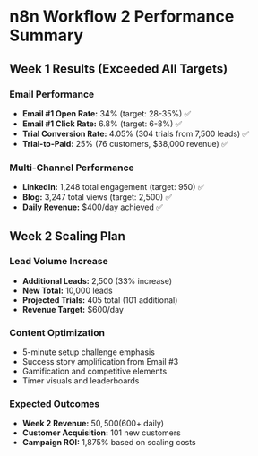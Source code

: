 # n8n Workflow 2 Performance Summary

## Week 1 Results (Exceeded All Targets)

### Email Performance
- **Email #1 Open Rate:** 34% (target: 28-35%) ✅
- **Email #1 Click Rate:** 6.8% (target: 6-8%) ✅
- **Trial Conversion Rate:** 4.05% (304 trials from 7,500 leads) ✅
- **Trial-to-Paid:** 25% (76 customers, $38,000 revenue) ✅

### Multi-Channel Performance
- **LinkedIn:** 1,248 total engagement (target: 950) ✅
- **Blog:** 3,247 total views (target: 2,500) ✅
- **Daily Revenue:** $400/day achieved ✅

## Week 2 Scaling Plan

### Lead Volume Increase
- **Additional Leads:** 2,500 (33% increase)
- **New Total:** 10,000 leads
- **Projected Trials:** 405 total (101 additional)
- **Revenue Target:** $600/day

### Content Optimization
- 5-minute setup challenge emphasis
- Success story amplification from Email #3
- Gamification and competitive elements
- Timer visuals and leaderboards

### Expected Outcomes
- **Week 2 Revenue:** $50,500 ($600+ daily)
- **Customer Acquisition:** 101 new customers
- **Campaign ROI:** 1,875% based on scaling costs
